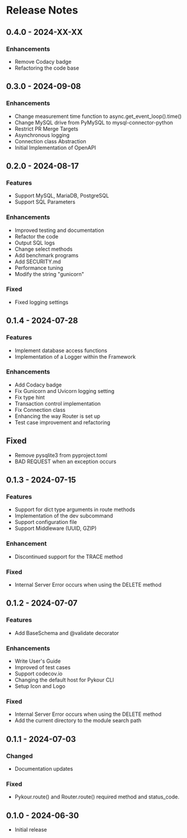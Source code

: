 # Release Notes

## 0.4.0 - 2024-XX-XX

### Enhancements

- Remove Codacy badge
- Refactoring the code base

## 0.3.0 - 2024-09-08

### Enhancements

- Change measurement time function to async.get_event_loop().time()
- Change MySQL drive from PyMySQL to mysql-connector-python
- Restrict PR Merge Targets
- Asynchronous logging
- Connection class Abstraction
- Initial Implementation of OpenAPI

## 0.2.0 - 2024-08-17

### Features

- Support MySQL, MariaDB, PostgreSQL
- Support SQL Parameters

### Enhancements

- Improved testing and documentation
- Refactor the code
- Output SQL logs
- Change select methods
- Add benchmark programs
- Add SECURITY.md
- Performance tuning
- Modify the string "gunicorn"

### Fixed

- Fixed logging settings


## 0.1.4 - 2024-07-28

### Features

- Implement database access functions
- Implementation of a Logger within the Framework

### Enhancements

- Add Codacy badge
- Fix Gunicorn and Uvicorn logging setting
- Fix type hint
- Transaction control implementation
- Fix Connection class
- Enhancing the way Router is set up
- Test case improvement and refactoring

## Fixed

- Remove pysqlite3 from pyproject.toml
- BAD REQUEST when an exception occurs

## 0.1.3 - 2024-07-15

### Features

- Support for dict type arguments in route methods
- Implementation of the dev subcommand
- Support configuration file
- Support Middleware (UUID, GZIP)

### Enhancement

- Discontinued support for the TRACE method

### Fixed

- Internal Server Error occurs when using the DELETE method

## 0.1.2 - 2024-07-07

### Features

- Add BaseSchema and @validate decorator

### Enhancements

- Write User's Guide
- Improved of test cases
- Support codecov.io
- Changing the default host for Pykour CLI
- Setup Icon and Logo

### Fixed

- Internal Server Error occurs when using the DELETE method
- Add the current directory to the module search path

## 0.1.1 - 2024-07-03

### Changed

- Documentation updates

### Fixed

- Pykour.route() and Router.route() required method and status_code.

## 0.1.0 - 2024-06-30

- Initial release

